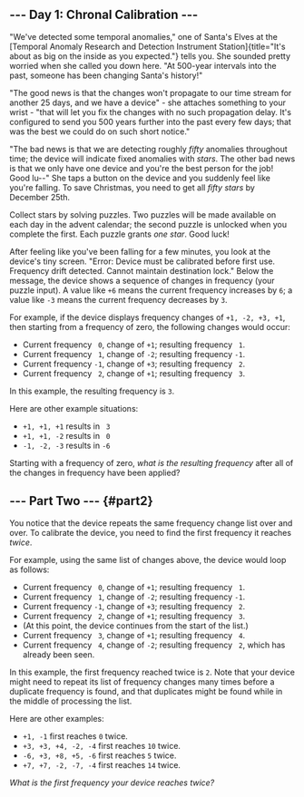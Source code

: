 \-\-- Day 1: Chronal Calibration \-\--
--------------------------------------

\"We\'ve detected some temporal anomalies,\" one of Santa\'s Elves at
the [Temporal Anomaly Research and Detection Instrument
Station]{title="It's about as big on the inside as you expected."} tells
you. She sounded pretty worried when she called you down here. \"At
500-year intervals into the past, someone has been changing Santa\'s
history!\"

\"The good news is that the changes won\'t propagate to our time stream
for another 25 days, and we have a device\" - she attaches something to
your wrist - \"that will let you fix the changes with no such
propagation delay. It\'s configured to send you 500 years further into
the past every few days; that was the best we could do on such short
notice.\"

\"The bad news is that we are detecting roughly *fifty* anomalies
throughout time; the device will indicate fixed anomalies with *stars*.
The other bad news is that we only have one device and you\'re the best
person for the job! Good lu\--\" She taps a button on the device and you
suddenly feel like you\'re falling. To save Christmas, you need to get
all *fifty stars* by December 25th.

Collect stars by solving puzzles. Two puzzles will be made available on
each day in the advent calendar; the second puzzle is unlocked when you
complete the first. Each puzzle grants *one star*. Good luck!

After feeling like you\'ve been falling for a few minutes, you look at
the device\'s tiny screen. \"Error: Device must be calibrated before
first use. Frequency drift detected. Cannot maintain destination lock.\"
Below the message, the device shows a sequence of changes in frequency
(your puzzle input). A value like `+6` means the current frequency
increases by `6`; a value like `-3` means the current frequency
decreases by `3`.

For example, if the device displays frequency changes of
`+1, -2, +3, +1`, then starting from a frequency of zero, the following
changes would occur:

-   Current frequency ` 0`, change of `+1`; resulting frequency ` 1`.
-   Current frequency ` 1`, change of `-2`; resulting frequency `-1`.
-   Current frequency `-1`, change of `+3`; resulting frequency ` 2`.
-   Current frequency ` 2`, change of `+1`; resulting frequency ` 3`.

In this example, the resulting frequency is `3`.

Here are other example situations:

-   `+1, +1, +1` results in ` 3`
-   `+1, +1, -2` results in ` 0`
-   `-1, -2, -3` results in `-6`

Starting with a frequency of zero, *what is the resulting frequency*
after all of the changes in frequency have been applied?

\-\-- Part Two \-\-- {#part2}
--------------------

You notice that the device repeats the same frequency change list over
and over. To calibrate the device, you need to find the first frequency
it reaches *twice*.

For example, using the same list of changes above, the device would loop
as follows:

-   Current frequency ` 0`, change of `+1`; resulting frequency ` 1`.
-   Current frequency ` 1`, change of `-2`; resulting frequency `-1`.
-   Current frequency `-1`, change of `+3`; resulting frequency ` 2`.
-   Current frequency ` 2`, change of `+1`; resulting frequency ` 3`.
-   (At this point, the device continues from the start of the list.)
-   Current frequency ` 3`, change of `+1`; resulting frequency ` 4`.
-   Current frequency ` 4`, change of `-2`; resulting frequency ` 2`,
    which has already been seen.

In this example, the first frequency reached twice is `2`. Note that
your device might need to repeat its list of frequency changes many
times before a duplicate frequency is found, and that duplicates might
be found while in the middle of processing the list.

Here are other examples:

-   `+1, -1` first reaches `0` twice.
-   `+3, +3, +4, -2, -4` first reaches `10` twice.
-   `-6, +3, +8, +5, -6` first reaches `5` twice.
-   `+7, +7, -2, -7, -4` first reaches `14` twice.

*What is the first frequency your device reaches twice?*
